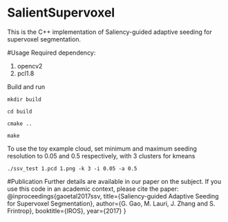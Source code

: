 # SalientSupervoxel
This is the C++ implementation of Saliency-guided adaptive seeding for supervoxel segmentation.

#Usage
Required dependency:
1. opencv2
2. pcl1.8

Build and run
```
mkdir build
```
```
cd build
```
```
cmake ..
```
```
make
```
To use the toy example cloud, set minimum and maximum seeding resolution to 0.05 and 0.5 respectively, with 3 clusters for kmeans
```
./ssv_test 1.pcd 1.png -k 3 -i 0.05 -a 0.5
```

#Publication
Further details are available in our paper on the subject. If you use this code in an academic context, please cite the paper:
@inproceedings{gaoetal2017ssv,
  title={Saliency-guided Adaptive Seeding for Supervoxel Segmentation},
  author={G. Gao, M. Lauri, J. Zhang and S. Frintrop},
  booktitle={IROS},
  year={2017}
}

